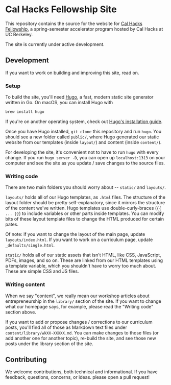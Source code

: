 # Cal Hacks Fellowship Site

This repository contains the source for the website for [Cal Hacks Fellowship](https://fellowship.calhacks.io), a spring-semester accelerator program hosted by Cal Hacks at UC Berkeley.

The site is currently under active development.

## Development

If you want to work on building and improving this site, read on.

### Setup

To build the site, you'll need [Hugo](https://gohugo.io), a fast, modern static site generator written in Go. On macOS, you can install Hugo with

```sh
brew install hugo
```

If you're on another operating system, check out [Hugo's installation guide](https://gohugo.io/getting-started/installing/).

Once you have Hugo installed, `git clone` this repository and run `hugo`. You should see a new folder called `public/`, where Hugo generated our static website from our templates (inside `layout/`) and content (inside `content/`).

For developing the site, it's convenient not to have to run `hugo` with every change. If you run `hugo server -D`, you can open up `localhost:1313` on your computer and see the site as you update / save changes to the source files.

### Writing code

There are two main folders you should worry about -- `static/` and `layouts/`.

`layouts/` holds all of our Hugo templates, as `.html` files. The structure of the layout folder should be pretty self-explanatory, since it mirrors the structure of the content we've written. Hugo templates use double-curly-braces (`{{ ... }}`) to include variables or other parts inside templates. You can modify bits of these layout template files to change the HTML produced for certain pates.

Of note: if you want to change the layout of the main page, update `layouts/index.html`. If you want to work on a curriculum page, update `_defaults/single.html`.

`static/` holds all of our static assets that isn't HTML, like CSS, JavaScript, PDFs, images, and so on. These are linked from our HTML templates using a template variable, which you shouldn't have to worry too much about. These are simple CSS and JS files.

### Writing content

When we say "content", we really mean our workshop articles about entrepreneurship in the `library/` section of the site. If you want to change what our homepage says, for example, please read the "Writing code" section above.

If you want to add or propose changes / corrections to our curriculum posts, you'll find all of those as Markdown text files under `content/library/wkXX-XXXXX.md`. You can make changes to those files (or add another one for another topic), re-build the site, and see those new posts under the library section of the site.

## Contributing

We welcome contributions, both technical and informational. If you have feedback, questions, concerns, or ideas. please open a pull request!

